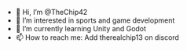 - 👋 Hi, I’m @TheChip42
- 👀 I’m interested in sports and game development
- 🌱 I’m currently learning Unity and Godot
- 📫 How to reach me: Add therealchip13 on discord
<!---
TheChip42/TheChip42 is a ✨ special ✨ repository because its `README.md` (this file) appears on your GitHub profile.
You can click the Preview link to take a look at your changes.
--->
